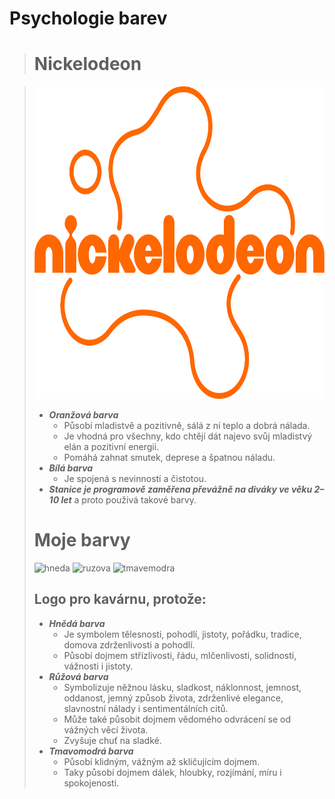 # Psychologie barev
> # Nickelodeon 
>

> <img src="Nickelodeon.png" width="700" height="500">
>
> - ***Oranžová barva*** 
>     - Působí mladistvě a pozitivně, sálá z ní teplo a dobrá nálada. 
>     - Je vhodná pro všechny, kdo chtějí dát najevo svůj mladistvý elán a pozitivní energii. 
>     - Pomáhá zahnat smutek, deprese a špatnou náladu.
> - ***Bílá barva*** 
>     - Je spojená s nevinností a čistotou.
> - ***Stanice je programově zaměřena převážně na diváky ve věku 2–10 let*** a proto použivá takové barvy.
>
> # Moje barvy
> ![hneda](https://placehold.co/300x300/472103/FFF)
> ![ruzova](https://placehold.co/300x300/F5A1BE/FFF)
> ![tmavemodra](https://placehold.co/300x300/1C2041/FFF)
>
> ## Logo pro kavárnu, protože:
> - ***Hnědá barva*** 
>     - Je symbolem tělesnosti, pohodlí, jistoty, pořádku, tradice, domova zdrženlivosti a pohodlí.
>     - Působí dojmem střízlivosti, řádu, mlčenlivosti, solidnosti, vážnosti i jistoty.
> - ***Růžová barva*** 
>     - Symbolizuje něžnou lásku, sladkost, náklonnost, jemnost, oddanost, jemný způsob života, zdrženlivé elegance, slavnostní nálady i sentimentálních citů.
>     - Může také působit dojmem vědomého odvrácení se od vážných věcí života.
>     - Zvyšuje chuť na sladké.
> - ***Tmavomodrá barva*** 
>     - Působí klidným, vážným až skličujícím dojmem.
>     - Taky působí dojmem dálek, hloubky, rozjímání, míru i spokojenosti.